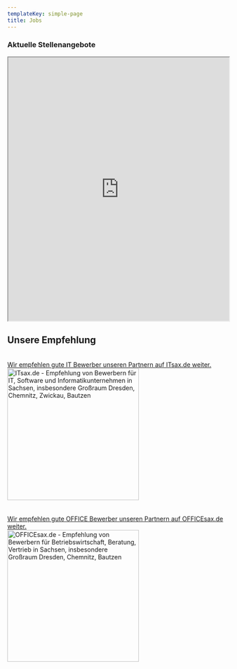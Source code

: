 ```yaml
---
templateKey: simple-page
title: Jobs
---
```

### Aktuelle Stellenangebote

<iframe border="0" scrolling="yes" src="https://bms.empfehlungsbund.de/job_widgets/1509bb997cdd9cd1c675f04ddfa9b7200f03a729d843e1a0342c47725215f35b" style="min-height: 600px; width: 100%"></iframe></noscript>


## Unsere Empfehlung
<a href='https://www.itsax.de' title='ITsax.de - Empfehlung von Bewerbern für IT, Software und Informatikunternehmen in Sachsen, insbesondere Großraum Dresden, Chemnitz, Zwickau, Bautzen'></br>
Wir empfehlen gute IT Bewerber unseren Partnern auf ITsax.de weiter. </br><img src="//login.empfehlungsbund.de/system/backlink_logos/1/same_height/partner-itsax.png" alt="ITsax.de - Empfehlung von Bewerbern für IT, Software und Informatikunternehmen in Sachsen, insbesondere Großraum Dresden, Chemnitz, Zwickau, Bautzen" width="300"/></a>
<br></br>
<a href='https://www.officesax.de' title='OFFICEsax.de - Empfehlung von Bewerbern für Betriebswirtschaft, Beratung, Vertrieb in Sachsen, insbesondere Großraum Dresden, Chemnitz, Bautzen'><br>
Wir empfehlen gute OFFICE Bewerber unseren Partnern auf OFFICEsax.de weiter. </br><img src="//login.empfehlungsbund.de/system/backlink_logos/5/same_height/partner-officesax.png" alt="OFFICEsax.de - Empfehlung von Bewerbern für Betriebswirtschaft, Beratung, Vertrieb in Sachsen, insbesondere Großraum Dresden, Chemnitz, Bautzen" width="300"/></a>

